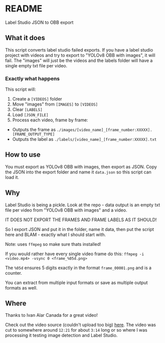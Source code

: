 # README

Label Studio JSON to OBB export

## What it does

This script converts label studio failed exports.
If you have a label studio project with videos and try to export to "YOLOv8 OBB with images", it will fail.
The "images" will just be the videos and the labels folder will have a single empty txt file per video.

### Exactly what happens

This script will:
1. Create a `[VIDEOS]` folder
2. Move "images" from `[IMAGES]` to `[VIDEOS]`
3. Clear `[LABELS]`
4. Load `[JSON_FILE]`
5. Process each video, frame by frame:
  - Outputs the frame as `./images/[video_name]_[frame_number:XXXXX].[FRAME_OUTPUT_TYPE]`
  - Outputs the label as `./labels/[video_name]_[frame_number:XXXXX].txt`

## How to use

You must export as YOLOv8 OBB with images, then export as JSON.
Copy the JSON into the export folder and name it `data.json` so this script can load it.

## Why

Label Studio is being a pickle.
Look at the repo - data output is an empty txt file per video from "YOLOv8 OBB with images" and a video.

IT DOES NOT EXPORT THE FRAMES AND FRAME LABELS AS IT SHOULD!

So I export JSON and put it in the folder, name it data, then put the script here and BLAM - exactly what I should start with.

Note: uses `ffmpeg` so make sure thats installed!

If you would rather have every single video frame do this: `ffmpeg -i <video.mp4> -vsync 0 <frame_%05d.png>`

The `%05d` ensures 5 digits exactly in the format `frame_00001.png` and is a counter.

You can extract from multiple input formats or save as multiple output formats as well.

## Where

Thanks to Ivan Alar Canada for a great video!

Check out the video source (couldn't upload too big) [here](https://youtu.be/LwAZZB0kj7M?si=AlFjumBdxBcEuAMo).
The video was cut to somewhere around `12:21` for about `3:14` long or so where I was processing it testing image detection and Label Studio.
